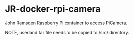 # JR-docker-rpi-camera
John Ramsden Raspberry Pi container to access PiCamera.

NOTE, userland.tar file needs to be copied to /src/ directory.


